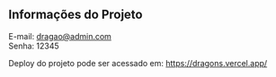 ## Informações do Projeto

E-mail: dragao@admin.com <br />
Senha: 12345

Deploy do projeto pode ser acessado em: https://dragons.vercel.app/
